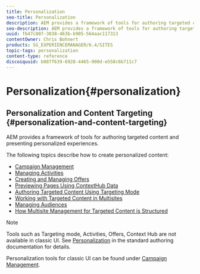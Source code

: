 ```yaml
---
title: Personalization
seo-title: Personalization
description: AEM provides a framework of tools for authoring targeted content and presenting personalized experiences.
seo-description: AEM provides a framework of tools for authoring targeted content and presenting personalized experiences.
uuid: f647c807-3038-463b-b905-564aac117313
contentOwner: Chris Bohnert
products: SG_EXPERIENCEMANAGER/6.4/SITES
topic-tags: personalization
content-type: reference
discoiquuid: b087f639-6928-4465-900d-e558c6b711c7
---
```


# Personalization{#personalization}

## Personalization and Content Targeting {#personalization-and-content-targeting}

AEM provides a framework of tools for authoring targeted content and presenting personalized experiences.

The following topics describe how to create personalized content:

* [Campaign Management](../../../sites/classic-ui-authoring/using/classic-personalization-campaigns.md)
* [Managing Activities](../../../sites/classic-ui-authoring/using/classic-personalization-activitylib.md)
* [Creating and Managing Offers](../../../sites/classic-ui-authoring/using/classic-personalization-offerlib.md)
* [Previewing Pages Using ContextHub Data](../../../sites/classic-ui-authoring/using/classic-personalization-ch-previewing.md)
* [Authoring Targeted Content Using Targeting Mode](../../../sites/classic-ui-authoring/using/classic-personalization-content-targeting-touch.md)
* [Working with Targeted Content in Multisites](../../../sites/classic-ui-authoring/using/classic-personalization-multisite-targeting.md)
* [Managing Audiences](../../../sites/classic-ui-authoring/using/classic-personalization-manage-audience.md)
* [How Multisite Management for Targeted Content is Structured](../../../sites/classic-ui-authoring/using/classic-personalization-technical-multisite.md)

>[!NOTE]
>
>Tools such as Targeting mode, Activities, Offers, Context Hub are not available in classic UI. See [Personalization](../../../sites/authoring/using/personalization.md) in the standard authoring documentation for details.
>
>Personalization tools for classic UI can be found under [Campaign Management](../../../sites/classic-ui-authoring/using/classic-personalization-campaigns.md).

